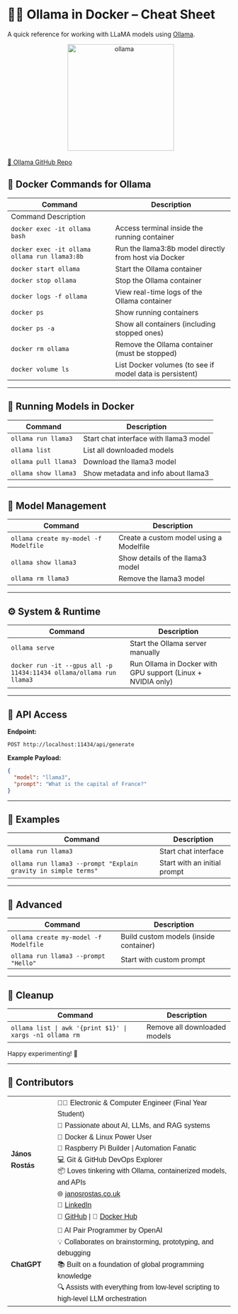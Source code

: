 # 🐳🦙 Ollama in Docker – Cheat Sheet

A quick reference for working with LLaMA models using [Ollama](https://ollama.com/).

<div align="center">
  <a href="https://ollama.com">
    <img alt="ollama" width="240" src="https://github.com/ollama/ollama/assets/3325447/0d0b44e2-8f4a-4e99-9b52-a5c1c741c8f7">
  </a>
</div>

[🦙 Ollama GitHub Repo](https://github.com/ollama/ollama)

## 🐳 Docker Commands for Ollama

| Command                                     | Description |
|---------------------------------------------|-------------|
| Command	Description                         
| `docker exec -it ollama bash`                 |	Access terminal inside the running container
| `docker exec -it ollama ollama run llama3:8b` |	Run the llama3:8b model directly from host via Docker 
| `docker start ollama`                         |	Start the Ollama container                            
| `docker stop ollama`                          |	Stop the Ollama container                              
| `docker logs -f ollama`                       |	View real-time logs of the Ollama container         
| `docker ps`                                   |	Show running containers                                         
| `docker ps -a`                                |	Show all containers (including stopped ones)                 
| `docker rm ollama`                            |	Remove the Ollama container (must be stopped)            
| `docker volume ls`                           |	List Docker volumes (to see if model data is persistent) 


---

## 🚀 Running Models in Docker

| Command | Description |
|--------|-------------|
| `ollama run llama3` | Start chat interface with llama3 model |
| `ollama list` | List all downloaded models |
| `ollama pull llama3` | Download the llama3 model |
| `ollama show llama3` | Show metadata and info about llama3 |




---

## 🔧 Model Management

| Command | Description |
|--------|-------------|
| `ollama create my-model -f Modelfile` | Create a custom model using a Modelfile |
| `ollama show llama3` | Show details of the llama3 model |
| `ollama rm llama3` | Remove the llama3 model |




---

## ⚙️ System & Runtime

| Command | Description |
|--------|-------------|
| `ollama serve` | Start the Ollama server manually |
| `docker run -it --gpus all -p 11434:11434 ollama/ollama run llama3` | Run Ollama in Docker with GPU support (Linux + NVIDIA only) |




---

## 📡 API Access

**Endpoint:**
```
POST http://localhost:11434/api/generate
```

**Example Payload:**
```json
{
  "model": "llama3",
  "prompt": "What is the capital of France?"
}
```



---

## 🧪 Examples

| Command | Description |
|--------|-------------|
| `ollama run llama3` | Start chat interface |
| `ollama run llama3 --prompt "Explain gravity in simple terms"` | Start with an initial prompt |




---

## 🧪 Advanced

| Command | Description |
|--------|-------------|
| `ollama create my-model -f Modelfile` | Build custom models (inside container) |
| `ollama run llama3 --prompt "Hello"` | Start with custom prompt |




---

## 🧹 Cleanup

| Command | Description |
|--------|-------------|
| `ollama list \| awk '{print $1}' \| xargs -n1 ollama rm` | Remove all downloaded models |






Happy experimenting! 🚀






---
## 🤝 Contributors

<table style="font-family: Arial, sans-serif; line-height: 1.6;">
  <tr>
    <td><strong>János Rostás</strong></td>
    <td>
      👨‍💻 Electronic & Computer Engineer (Final Year Student)<br>
      🧠 Passionate about AI, LLMs, and RAG systems<br>
      🐳 Docker & Linux Power User<br>
      🔧 Raspberry Pi Builder | Automation Fanatic<br>
      💻 Git & GitHub DevOps Explorer<br>
      📦 Loves tinkering with Ollama, containerized models, and APIs<br>
      🌐 <a href="https://janosrostas.co.uk" target="_blank">janosrostas.co.uk</a><br>
      🔗 <a href="https://www.linkedin.com/in/janos-rostas/" target="_blank">LinkedIn</a><br>
      🐙 <a href="https://github.com/Janos11" target="_blank">GitHub</a> |
      🐋 <a href="https://hub.docker.com/u/janos11" target="_blank">Docker Hub</a>
    </td>
  </tr>
  <tr>
    <td><strong>ChatGPT</strong></td>
    <td>
      🤖 AI Pair Programmer by OpenAI<br>
      💡 Collaborates on brainstorming, prototyping, and debugging<br>
      📚 Built on a foundation of global programming knowledge<br>
      🔍 Assists with everything from low-level scripting to high-level LLM orchestration
    </td>
  </tr>
</table>



